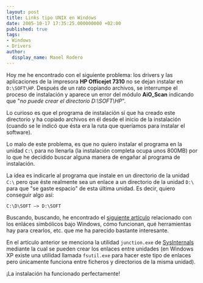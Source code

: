 ```yaml
---
layout: post
title: Links tipo UNIX en Windows
date: 2005-10-17 17:35:25.000000000 +02:00
published: true
tags:
- Windows
- Drivers
author:
  display_name: Manel Rodero
---
```


Hoy me he encontrado con el siguiente problema: los drivers y las aplicaciones de la impresora **HP Officejet 7310** no se dejan instalar en `D:\SOFT\HP`. Después de un rato copiando archivos, se interrumpe el proceso de instalación y aparece un error del módulo **AiO_Scan** indicando que "_no puede crear el directorio D:\SOFT\HP_".

Lo curioso es que el programa de instalación sí que ha creado este directorio y ha copiado archivos en él desde el inicio de la instalación (cuando se le indicó que ésta era la ruta que queríamos para instalar el software).

Lo malo de este problema, es que no quiero instalar el programa en la unidad `C:\` para no llenarla (la instalación completa ocupa unos 800MB) por lo que he decidido buscar alguna manera de engañar al programa de instalación.

La idea es indicarle al programa que instale en un directorio de la unidad `C:\` pero que éste realmente sea un enlace a un directorio de la unidad `D:\` para que "se gaste espacio" de esta última unidad. Es decir, quiero conseguir algo así:

```
C:\D\SOFT –> D:\SOFT
```

Buscando, buscando, he encontrado el [siguiente artículo](http://shell-shocked.org/article.php?id=284) relacionado con los enláces simbólicos bajo Windows, cómo funcionan, qué herramientas hay para crearlos, etc. que me ha parecido bastante interesante.

En el artículo anterior se menciona la utilidad `junction.exe` de [SysInternals](http://sysinternals.com) mediante la cual se pueden crear los enlaces entre unidades (en Windows XP existe una utilidad llamada `fsutil.exe` para hacer este tipo de enlaces pero únicamente funciona entre ficheros y directorios de la misma unidad).

¡La instalación ha funcionado perfectamente!
